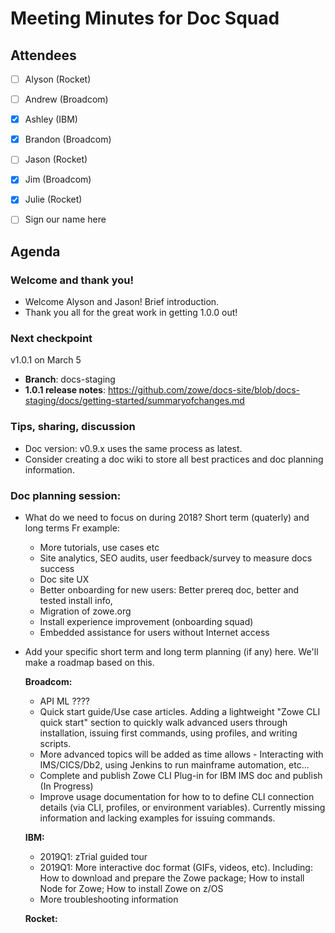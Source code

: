 # Meeting Minutes for Doc Squad

## Attendees
- [ ] Alyson (Rocket)
- [ ] Andrew (Broadcom)
- [x] Ashley (IBM)
- [x] Brandon (Broadcom)
- [ ] Jason (Rocket)
- [x] Jim (Broadcom)
- [x] Julie (Rocket)
- [ ] Sign our name here


## Agenda 

### Welcome and thank you!
- Welcome Alyson and Jason! Brief introduction. 
- Thank you all for the great work in getting 1.0.0 out!

### Next checkpoint 
v1.0.1 on March 5

- **Branch**: docs-staging
- **1.0.1 release notes**: https://github.com/zowe/docs-site/blob/docs-staging/docs/getting-started/summaryofchanges.md

### Tips, sharing, discussion
- Doc version: v0.9.x uses the same process as latest. 
- Consider creating a doc wiki to store all best practices and doc planning information. 

### Doc planning session:

- What do we need to focus on during 2018? Short term (quaterly) and long terms Fr example:
    - More tutorials, use cases etc
	- Site analytics, SEO audits, user feedback/survey to measure docs success
	- Doc site UX
	- Better onboarding for new users: Better prereq doc, better and tested install info, 
	- Migration of zowe.org
	- Install experience improvement (onboarding squad)
	- Embedded assistance for users without Internet access
	  
- Add your specific short term and long term planning (if any) here. We'll make a roadmap based on this.
      
  **Broadcom:**
  - API ML ????
   - Quick start guide/Use case articles. Adding a lightweight "Zowe CLI quick start" section to quickly walk advanced users through installation, issuing first commands, using profiles, and writing scripts. 
  	- More advanced topics will be added as time allows - Interacting with IMS/CICS/Db2, using Jenkins to run mainframe automation, etc... 
  - Complete and publish Zowe CLI Plug-in for IBM IMS doc and publish (In Progress) 
  - Improve usage documentation for how to to define CLI connection details (via CLI, profiles, or environment variables). Currently missing information and lacking examples for issuing commands.    	
	
 
  **IBM:**
  - 2019Q1: zTrial guided tour
  - 2019Q1: More interactive doc format (GIFs, videos, etc). Including: How to download and prepare the Zowe package; How to install Node for Zowe; How to install Zowe on z/OS
  - More troubleshooting information
  
   **Rocket:**



